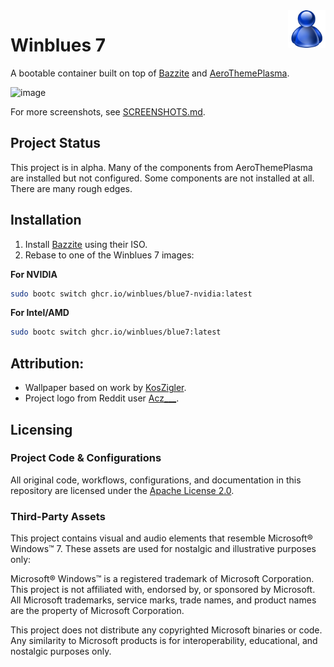 <img src="./files/system/usr/share/pixmaps/system-logo-white.png"  align="right" height="60" />

# Winblues 7

A bootable container built on top of [Bazzite](https://github.com/ublue-os/bazzite) and [AeroThemePlasma](https://gitgud.io/wackyideas/aerothemeplasma).

![image](https://github.com/user-attachments/assets/c7f93eee-f4a0-47e0-aff1-bc4f0de7641b)

For more screenshots, see [SCREENSHOTS.md](SCREENSHOTS.md).

## Project Status

This project is in alpha. Many of the components from AeroThemePlasma are installed but not configured. Some components are not installed at all. There are many rough edges.

## Installation

1. Install [Bazzite](https://bazzite.gg) using their ISO.
2. Rebase to one of the Winblues 7 images:

**For NVIDIA**
```bash
sudo bootc switch ghcr.io/winblues/blue7-nvidia:latest
``` 

**For Intel/AMD**
```bash
sudo bootc switch ghcr.io/winblues/blue7:latest
``` 

## Attribution:
- Wallpaper based on work by [KosZigler](https://www.deviantart.com/koszigler/art/Windows-7-Harmony-Style-Wallpaper-Like-Logon-700520270).
- Project logo from Reddit user [Acz___](https://www.reddit.com/r/FrutigerAero/comments/110sgm7/msn_avatars_of_all_colors/).

## Licensing

### Project Code & Configurations
All original code, workflows, configurations, and documentation in this repository are licensed under the [Apache License 2.0](LICENSE).

### Third-Party Assets
This project contains visual and audio elements that resemble Microsoft® Windows™ 7. These assets are used for nostalgic and illustrative purposes only:

Microsoft® Windows™ is a registered trademark of Microsoft Corporation. This project is not affiliated with, endorsed by, or sponsored by Microsoft. All Microsoft trademarks, service marks, trade names, and product names are the property of Microsoft Corporation.

This project does not distribute any copyrighted Microsoft binaries or code. Any similarity to Microsoft products is for interoperability, educational, and nostalgic purposes only.
